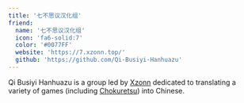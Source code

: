 ```yaml
---
title: '七不思议汉化组'
friend:
  name: '七不思议汉化组'
  icon: 'fa6-solid:7'
  color: '#0077FF'
  website: 'https://7.xzonn.top/'
  github: 'https://github.com/Qi-Busiyi-Hanhuazu'
---
```


Qi Busiyi Hanhuazu is a group led by [Xzonn](/author/xzonn) dedicated to translating a variety of games (including [Chokuretsu](/chokuretsu)) into Chinese.